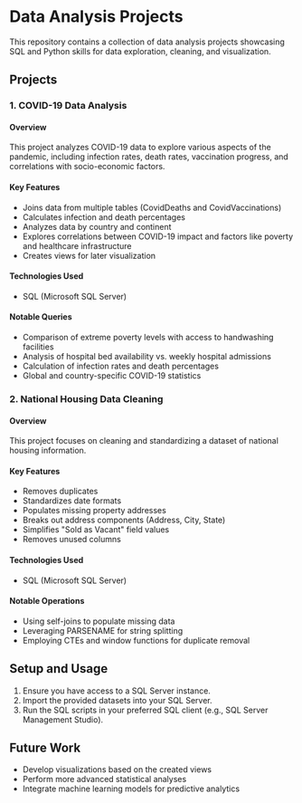 # Data Analysis Projects

This repository contains a collection of data analysis projects showcasing SQL and Python skills for data exploration, cleaning, and visualization.

## Projects

### 1. COVID-19 Data Analysis

#### Overview
This project analyzes COVID-19 data to explore various aspects of the pandemic, including infection rates, death rates, vaccination progress, and correlations with socio-economic factors.

#### Key Features
- Joins data from multiple tables (CovidDeaths and CovidVaccinations)
- Calculates infection and death percentages
- Analyzes data by country and continent
- Explores correlations between COVID-19 impact and factors like poverty and healthcare infrastructure
- Creates views for later visualization

#### Technologies Used
- SQL (Microsoft SQL Server)

#### Notable Queries
- Comparison of extreme poverty levels with access to handwashing facilities
- Analysis of hospital bed availability vs. weekly hospital admissions
- Calculation of infection rates and death percentages
- Global and country-specific COVID-19 statistics

### 2. National Housing Data Cleaning

#### Overview
This project focuses on cleaning and standardizing a dataset of national housing information.

#### Key Features
- Removes duplicates
- Standardizes date formats
- Populates missing property addresses
- Breaks out address components (Address, City, State)
- Simplifies "Sold as Vacant" field values
- Removes unused columns

#### Technologies Used
- SQL (Microsoft SQL Server)

#### Notable Operations
- Using self-joins to populate missing data
- Leveraging PARSENAME for string splitting
- Employing CTEs and window functions for duplicate removal

## Setup and Usage

1. Ensure you have access to a SQL Server instance.
2. Import the provided datasets into your SQL Server.
3. Run the SQL scripts in your preferred SQL client (e.g., SQL Server Management Studio).

## Future Work

- Develop visualizations based on the created views
- Perform more advanced statistical analyses
- Integrate machine learning models for predictive analytics